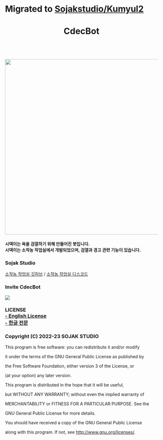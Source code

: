 # Migrated to [Sojakstudio/Kumyul2](https://github.com/sojakstudio/kumyul2)

<h1 align=center>
  CdecBot
  </h1>
  <br/>
  <h1 align=center>
  <img src='https://cdn.discordapp.com/attachments/938745566647705690/966469502692900874/ab9ac7ad6be1ac73.jpeg' style="width: 60vw; min-width: 500px;" />
</h1>

<h4>
시덱이는 욕을 검열하기 위해 만들어진 봇입니다.
<br/>
시덱이는 소작농 작업실에서 개발되었으며, 검열과 경고 관련 기능이 있습니다.<h4>

<h3>Sojak Studio</h3>

[소작농 작업실 깃허브](https://github.com/sojakstudio) / [소작농 작업실 디스코드](https://discord.gg/jzRzdrT9PM)

<h3>Invite CdecBot</h3>

<a href="https://discord.com/api/oauth2/authorize?client_id=964153010735435796&permissions=8&scope=bot%20applications.commands" target="_blank">
<img src="https://img.shields.io/badge/Cdec_Invite-4374D9?style=for-the-badge&logo=discord&logoColor=white"></a>

<h3> LICENSE 
<br/>
<a href="https://github.com/msilot1001/Kumyul2/blob/master/LICENSE_EN.md">- English License</a>
<br/>
<a href="https://github.com/msilot1001/Kumyul2/blob/master/LICENSE_KR.md">- 한글 전문</a> </h3>

<h3>Copyright (C) 2022-23 SOJAK STUDIO</h3>
This program is free software: you can redistribute it and/or modify

it under the terms of the GNU General Public License as published by

the Free Software Foundation, either version 3 of the License, or

(at your option) any later version.

This program is distributed in the hope that it will be useful,

but WITHOUT ANY WARRANTY; without even the implied warranty of

MERCHANTABILITY or FITNESS FOR A PARTICULAR PURPOSE. See the

GNU General Public License for more details.

You should have received a copy of the GNU General Public License

along with this program. If not, see <http://www.gnu.org/licenses/>.
